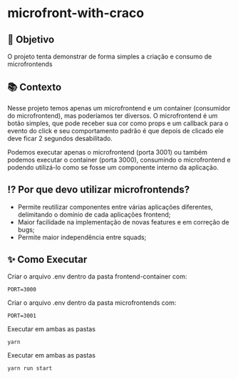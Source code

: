 # microfront-with-craco
## :dart: Objetivo
O projeto tenta demonstrar de forma simples a criação e consumo de microfrontends

## :books: Contexto
Nesse projeto temos apenas um microfrontend e um container (consumidor do microfrontend), mas poderíamos ter diversos.
O microfrontend é um botão simples, que pode receber sua cor como props e um callback para o evento do click e seu comportamento padrão é que depois de clicado ele deve ficar 2 segundos desabilitado.

Podemos executar apenas o microfrontend (porta 3001) ou também podemos executar o container (porta 3000), consumindo o microfrontend e podendo utilizá-lo como se fosse um componente interno da aplicação.


## :interrobang: Por que devo utilizar microfrontends?
- Permite reutilizar componentes entre várias aplicações diferentes, delimitando o domínio de cada aplicações frontend;
- Maior facilidade na implementação de novas features e em correção de bugs;
- Permite maior independência entre squads;


## ✨ Como Executar
Criar o arquivo .env dentro da pasta frontend-container com:
```
PORT=3000
```

Criar o arquivo .env dentro da pasta microfrontends com:
```
PORT=3001
```
Executar em ambas as pastas
```
yarn
```
Executar em ambas as pastas
```
yarn run start
```
